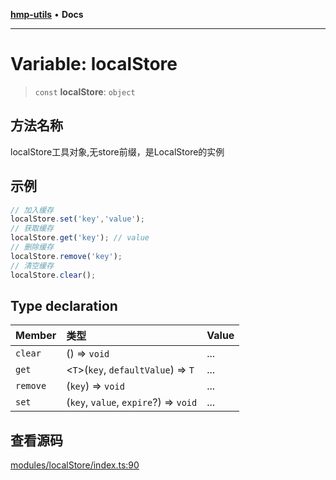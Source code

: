 [**hmp-utils**](../README.md) • **Docs**

***

# Variable: localStore

> `const` **localStore**: `object`

## 方法名称

localStore工具对象,无store前缀，是LocalStore的实例

## 示例

```ts
// 加入缓存
localStore.set('key','value');
// 获取缓存
localStore.get('key'); // value
// 删除缓存
localStore.remove('key');
// 清空缓存
localStore.clear();
```

## Type declaration

| Member | 类型 | Value |
| :------ | :------ | :------ |
| `clear` | () => `void` | ... |
| `get` | \<`T`\>(`key`, `defaultValue`) => `T` | ... |
| `remove` | (`key`) => `void` | ... |
| `set` | (`key`, `value`, `expire`?) => `void` | ... |

## 查看源码

[modules/localStore/index.ts:90](https://github.com/hmp1049127947/hmp-utils/blob/4a6ef6c09762a1cd3b8d7a3366d8664e5e49db4c/src/modules/localStore/index.ts#L90)
